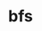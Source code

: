---
title: "bfs"
layout: cache
categories: [package, develop]
meta: {"compilers": ["gcc@=10.5.0", "gcc@=13.3.0", "gcc@=7.5.0"], "num_specs": 5, "num_specs_by_stack": {"developer-tools": 3, "developer-tools-aarch64-linux-gnu": 1, "developer-tools-x86_64_v3-linux-gnu": 1, "root": 5}, "oss": ["centos7", "rhel8", "ubuntu18.04"], "platforms": ["linux"], "stacks": ["developer-tools", "developer-tools-aarch64-linux-gnu", "developer-tools-x86_64_v3-linux-gnu", "root"], "targets": ["aarch64", "x86_64_v3"], "versions": ["3.1.1", "4.0.5"]}
spec_details: [{"compiler": "gcc@=10.5.0", "hash": "yc5chmmpywkd73fevqmhmbgjxcckrk2m", "os": "centos7", "platform": "linux", "size": "-", "stacks": ["developer-tools-x86_64_v3-linux-gnu", "root"], "tarball": "https://binaries.spack.io/develop/build_cache/linux-centos7-x86_64_v3/gcc-10.5.0/bfs-4.0.5/linux-centos7-x86_64_v3-gcc-10.5.0-bfs-4.0.5-yc5chmmpywkd73fevqmhmbgjxcckrk2m.spack", "target": "x86_64_v3", "variants": ["build_system=makefile"], "versions": ["4.0.5"]}, {"compiler": "gcc@=13.3.0", "hash": "vpy7v7ju6qtgxbuagfe77pf5plyq6jyb", "os": "rhel8", "platform": "linux", "size": "-", "stacks": ["developer-tools-aarch64-linux-gnu", "root"], "tarball": "https://binaries.spack.io/develop/build_cache/linux-rhel8-aarch64/gcc-13.3.0/bfs-4.0.5/linux-rhel8-aarch64-gcc-13.3.0-bfs-4.0.5-vpy7v7ju6qtgxbuagfe77pf5plyq6jyb.spack", "target": "aarch64", "variants": ["build_system=makefile"], "versions": ["4.0.5"]}, {"compiler": "gcc@=7.5.0", "hash": "a7rbzq67f3b5bbpooesmken33hirrjtq", "os": "ubuntu18.04", "platform": "linux", "size": "-", "stacks": ["developer-tools", "root"], "tarball": "https://binaries.spack.io/develop/build_cache/linux-ubuntu18.04-x86_64_v3/gcc-7.5.0/bfs-3.1.1/linux-ubuntu18.04-x86_64_v3-gcc-7.5.0-bfs-3.1.1-a7rbzq67f3b5bbpooesmken33hirrjtq.spack", "target": "x86_64_v3", "variants": ["build_system=makefile"], "versions": ["3.1.1"]}, {"compiler": "gcc@=7.5.0", "hash": "evwf6iumc2da5pilhv5q6jo6c2xorprr", "os": "ubuntu18.04", "platform": "linux", "size": "-", "stacks": ["developer-tools", "root"], "tarball": "https://binaries.spack.io/develop/build_cache/linux-ubuntu18.04-x86_64_v3/gcc-7.5.0/bfs-3.1.1/linux-ubuntu18.04-x86_64_v3-gcc-7.5.0-bfs-3.1.1-evwf6iumc2da5pilhv5q6jo6c2xorprr.spack", "target": "x86_64_v3", "variants": ["build_system=makefile"], "versions": ["3.1.1"]}, {"compiler": "gcc@=7.5.0", "hash": "ycrr2tva3n4mm2fqqeqaxbp3yvzsfwsn", "os": "ubuntu18.04", "platform": "linux", "size": "-", "stacks": ["developer-tools", "root"], "tarball": "https://binaries.spack.io/develop/build_cache/linux-ubuntu18.04-x86_64_v3/gcc-7.5.0/bfs-3.1.1/linux-ubuntu18.04-x86_64_v3-gcc-7.5.0-bfs-3.1.1-ycrr2tva3n4mm2fqqeqaxbp3yvzsfwsn.spack", "target": "x86_64_v3", "variants": ["build_system=makefile"], "versions": ["3.1.1"]}]
---